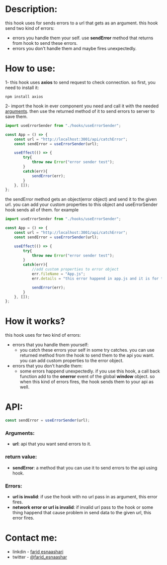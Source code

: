 # Description:

this hook uses for sends errors to a url that gets as an argument. this hook send two kind of errors:
- errors you handle them your self. use **sendError** method that returns from hook to send these errors.
- errors you don't handle them and maybe fires unexpectedly.

# How to use:

1- this hook uses **axios** to send request to check connection. so first, you need to install it:

```
npm install axios
```

2- import the hook in ever component you need and call it with the needed [arguments](https://github.com/faridEsnaashari/useErrorSender#api). then use the returned method of it to send errors to server to save them.

```javascript
import useErrorSender from "./hooks/useErrorSender";

const App = () => {
    const url = "http://localhost:3001/api/catchError";
    const sendError = useErrorSender(url);

    useEffect(() => {
        try{
            throw new Error("error sender test");
        }
        catch(err){
            sendError(err);
        }
    }, []);
};
```

the sendError method gets an object(error object) and send it to the given url. you can add your custom properties to this object and useErrorSender hook sends all of them. for example

```javascript
import useErrorSender from "./hooks/useErrorSender";

const App = () => {
    const url = "http://localhost:3001/api/catchError";
    const sendError = useErrorSender(url);

    useEffect(() => {
        try{
            throw new Error("error sender test");
        }
        catch(err){
            //add custom properties to error object 
            err.fileName = "App.js";
            err.details = "this error happend in app.js and it is for test";

            sendError(err);
        }
    }, []);
};
```

# How it works?

this hook uses for two kind of errors:
- errors that you handle them yourself:
    - you catch these errors your self in some try catches. you can use returned method from the hook to send them to the api you want. you can add custom properties to the error object.
- errors that you don't handle them:
    - some errors happend unexpectedly. if you use this hook, a call back function add to the **onerror** event of the global **window** object. so when this kind of errors fires, the hook sends them to your api as well.

# API:

```javascript
const sendError = useErrorSender(url);
```

### Arguments:

- **url**: api that you want send errors to it.


### return value:

- **sendError**: a method that you can use it to send errors to the api using hook.


### Errors:

- **url is invalid**: if use the hook with no url pass in as argument, this error fires.
- **network error or url is invalid**: if invalid url pass to the hook or some thing happend that cause problem in send data to the given url, this error fires.


# Contact me:

- linkdin - [farid esnaashari](https://www.linkedin.com/in/farid-esnaashar-8bb139199)
- twitter - [@farid_esnaashar](https://twitter.com/farid_esnaashar)
